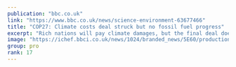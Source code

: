 ```yaml
---
publication: "bbc.co.uk"
link: "https://www.bbc.co.uk/news/science-environment-63677466"
title: "COP27: Climate costs deal struck but no fossil fuel progress"
excerpt: "Rich nations will pay climate damages, but the final deal does not cut fossil fuels further."
image: "https://ichef.bbci.co.uk/news/1024/branded_news/5E60/production/_127706142_gettyimages-1244896339.jpg"
group: pro
rank: 17
---
```

